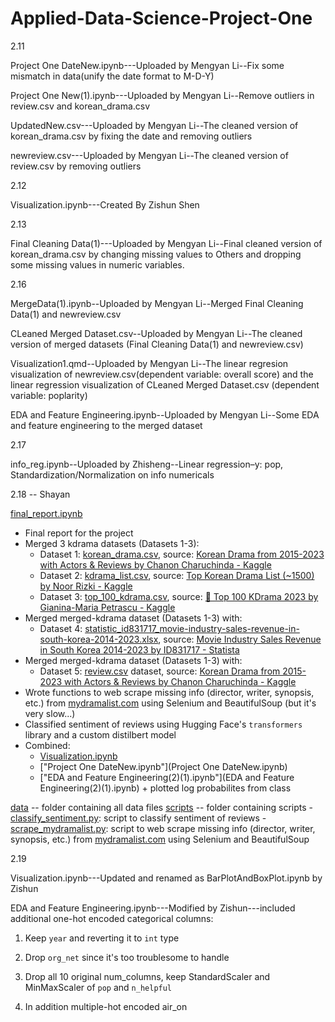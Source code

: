 # Applied-Data-Science-Project-One
2.11

Project One DateNew.ipynb---Uploaded by Mengyan Li--Fix some mismatch in data(unify the date format to M-D-Y)

Project One New(1).ipynb---Uploaded by Mengyan Li--Remove outliers in review.csv and korean_drama.csv

UpdatedNew.csv---Uploaded by Mengyan Li--The cleaned version of korean_drama.csv by fixing the date and removing outliers

newreview.csv---Uploaded by Mengyan Li--The cleaned version of review.csv by removing outliers


2.12 

Visualization.ipynb---Created By Zishun Shen

2.13

Final Cleaning Data(1)---Uploaded by Mengyan Li--Final cleaned version of korean_drama.csv by changing missing values to Others and dropping some missing values in numeric variables. 

2.16

MergeData(1).ipynb--Uploaded by Mengyan Li--Merged Final Cleaning Data(1) and newreview.csv

CLeaned Merged Dataset.csv--Uploaded by Mengyan Li--The cleaned version of merged datasets (Final Cleaning Data(1) and newreview.csv)

Visualization1.qmd--Uploaded by Mengyan Li--The linear regresion visualization of newreview.csv(dependent variable: overall score) and the linear regression visualization of CLeaned Merged Dataset.csv (dependent variable: poplarity)

EDA and Feature Engineering.ipynb--Uploaded by Mengyan Li--Some EDA and feature engineering to the merged dataset

2.17

info_reg.ipynb--Uploaded by Zhisheng--Linear regression–y: pop, Standardization/Normalization on info numericals

2.18 -- Shayan

[final_report.ipynb](final_report.ipynb)
- Final report for the project
- Merged 3 kdrama datasets (Datasets 1-3): 
    - Dataset 1: [korean_drama.csv](data/raw/korean_drama.csv), source: [Korean Drama from 2015-2023 with Actors & Reviews by Chanon Charuchinda - Kaggle](https://www.kaggle.com/datasets/chanoncharuchinda/korean-drama-2015-23-actor-and-reviewmydramalist)
    - Dataset 2: [kdrama_list.csv](data/raw/kdrama_list.csv), source: [Top Korean Drama List (~1500) by Noor Rizki - Kaggle](https://www.kaggle.com/datasets/noorrizki/top-korean-drama-list-1500)
    - Dataset 3: [top_100_kdrama.csv](data/raw/top_100_kdrama.csv), source: [🏯 Top 100 KDrama 2023 by Gianina-Maria Petrascu - Kaggle](https://www.kaggle.com/datasets/gianinamariapetrascu/top-100-k-drama-2023)
- Merged merged-kdrama dataset (Datasets 1-3) with: 
    - Dataset 4: [statistic_id831717_movie-industry-sales-revenue-in-south-korea-2014-2023.xlsx](data/raw/statistic_id831717_movie-industry-sales-revenue-in-south-korea-2014-2023.xlsx), source: [Movie Industry Sales Revenue in South Korea 2014-2023 by ID831717 - Statista](https://www.statista.com/statistics/831717/south-korea-film-industry-sales-revenue/)
- Merged merged-kdrama dataset (Datasets 1-3) with: 
    - Dataset 5: [review.csv](data/raw/reviews.csv) dataset, source: [Korean Drama from 2015-2023 with Actors & Reviews by Chanon Charuchinda - Kaggle](https://www.kaggle.com/datasets/chanoncharuchinda/korean-drama-2015-23-actor-and-reviewmydramalist)
- Wrote functions to web scrape missing info (director, writer, synopsis, etc.) from [mydramalist.com](https://mydramalist.com) using Selenium and BeautifulSoup (but it's very slow...)
- Classified sentiment of reviews using Hugging Face's `transformers` library and a custom distilbert model
- Combined: 
    - [Visualization.ipynb](Visualization.ipynb)
    - ["Project One DateNew.ipynb"](Project One DateNew.ipynb)
    - ["EDA and Feature Engineering(2)(1).ipynb"](EDA and Feature Engineering(2)(1).ipynb) + plotted log probabilites from class

[data](./data/) -- folder containing all data files
[scripts](./scripts/) -- folder containing scripts
    - [classify_sentiment.py](./scripts/classify_sentiment.py): script to classify sentiment of reviews
    - [scrape_mydramalist.py](./scripts/scrape_mydramalist.py): script to web scrape missing info (director, writer, synopsis, etc.) from [mydramalist.com](https://mydramalist.com) using Selenium and BeautifulSoup

2.19

Visualization.ipynb---Updated and renamed as BarPlotAndBoxPlot.ipynb by Zishun

EDA and Feature Engineering.ipynb---Modified by Zishun---included additional one-hot encoded categorical columns:

1. Keep `year` and reverting it to `int` type

2. Drop `org_net` since it's too troublesome to handle

3. Drop all 10 original num_columns, keep StandardScaler and MinMaxScaler of `pop` and `n_helpful`

4. In addition multiple-hot encoded air_on